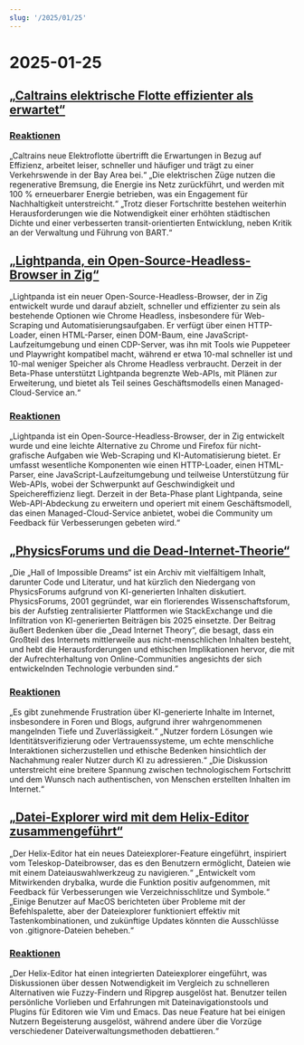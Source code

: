 ```yaml
---
slug: '/2025/01/25'
---
```


# 2025-01-25

## [„Caltrains elektrische Flotte effizienter als erwartet“](https://www.caltrain.com/news/caltrains-electric-fleet-more-efficient-expected)

### [Reaktionen](https://news.ycombinator.com/item?id=42818692)

„Caltrains neue Elektroflotte übertrifft die Erwartungen in Bezug auf Effizienz, arbeitet leiser, schneller und häufiger und trägt zu einer Verkehrswende in der Bay Area bei.“ „Die elektrischen Züge nutzen die regenerative Bremsung, die Energie ins Netz zurückführt, und werden mit 100 % erneuerbarer Energie betrieben, was ein Engagement für Nachhaltigkeit unterstreicht.“ „Trotz dieser Fortschritte bestehen weiterhin Herausforderungen wie die Notwendigkeit einer erhöhten städtischen Dichte und einer verbesserten transit-orientierten Entwicklung, neben Kritik an der Verwaltung und Führung von BART.“

## [„Lightpanda, ein Open-Source-Headless-Browser in Zig“](https://github.com/lightpanda-io/browser)

„Lightpanda ist ein neuer Open-Source-Headless-Browser, der in Zig entwickelt wurde und darauf abzielt, schneller und effizienter zu sein als bestehende Optionen wie Chrome Headless, insbesondere für Web-Scraping und Automatisierungsaufgaben. Er verfügt über einen HTTP-Loader, einen HTML-Parser, einen DOM-Baum, eine JavaScript-Laufzeitumgebung und einen CDP-Server, was ihn mit Tools wie Puppeteer und Playwright kompatibel macht, während er etwa 10-mal schneller ist und 10-mal weniger Speicher als Chrome Headless verbraucht. Derzeit in der Beta-Phase unterstützt Lightpanda begrenzte Web-APIs, mit Plänen zur Erweiterung, und bietet als Teil seines Geschäftsmodells einen Managed-Cloud-Service an.“

### [Reaktionen](https://news.ycombinator.com/item?id=42817439)

„Lightpanda ist ein Open-Source-Headless-Browser, der in Zig entwickelt wurde und eine leichte Alternative zu Chrome und Firefox für nicht-grafische Aufgaben wie Web-Scraping und KI-Automatisierung bietet. Er umfasst wesentliche Komponenten wie einen HTTP-Loader, einen HTML-Parser, eine JavaScript-Laufzeitumgebung und teilweise Unterstützung für Web-APIs, wobei der Schwerpunkt auf Geschwindigkeit und Speichereffizienz liegt. Derzeit in der Beta-Phase plant Lightpanda, seine Web-API-Abdeckung zu erweitern und operiert mit einem Geschäftsmodell, das einen Managed-Cloud-Service anbietet, wobei die Community um Feedback für Verbesserungen gebeten wird.“

## [„PhysicsForums und die Dead-Internet-Theorie“](https://hallofdreams.org/posts/physicsforums/)

„Die „Hall of Impossible Dreams“ ist ein Archiv mit vielfältigem Inhalt, darunter Code und Literatur, und hat kürzlich den Niedergang von PhysicsForums aufgrund von KI-generierten Inhalten diskutiert. PhysicsForums, 2001 gegründet, war ein florierendes Wissenschaftsforum, bis der Aufstieg zentralisierter Plattformen wie StackExchange und die Infiltration von KI-generierten Beiträgen bis 2025 einsetzte. Der Beitrag äußert Bedenken über die „Dead Internet Theory“, die besagt, dass ein Großteil des Internets mittlerweile aus nicht-menschlichen Inhalten besteht, und hebt die Herausforderungen und ethischen Implikationen hervor, die mit der Aufrechterhaltung von Online-Communities angesichts der sich entwickelnden Technologie verbunden sind.“

### [Reaktionen](https://news.ycombinator.com/item?id=42816284)

„Es gibt zunehmende Frustration über KI-generierte Inhalte im Internet, insbesondere in Foren und Blogs, aufgrund ihrer wahrgenommenen mangelnden Tiefe und Zuverlässigkeit.“ „Nutzer fordern Lösungen wie Identitätsverifizierung oder Vertrauenssysteme, um echte menschliche Interaktionen sicherzustellen und ethische Bedenken hinsichtlich der Nachahmung realer Nutzer durch KI zu adressieren.“ „Die Diskussion unterstreicht eine breitere Spannung zwischen technologischem Fortschritt und dem Wunsch nach authentischen, von Menschen erstellten Inhalten im Internet.“

## [„Datei-Explorer wird mit dem Helix-Editor zusammengeführt“](https://github.com/helix-editor/helix/pull/11285)

„Der Helix-Editor hat ein neues Dateiexplorer-Feature eingeführt, inspiriert vom Teleskop-Dateibrowser, das es den Benutzern ermöglicht, Dateien wie mit einem Dateiauswahlwerkzeug zu navigieren.“ „Entwickelt vom Mitwirkenden drybalka, wurde die Funktion positiv aufgenommen, mit Feedback für Verbesserungen wie Verzeichnisschlitze und Symbole.“ „Einige Benutzer auf MacOS berichteten über Probleme mit der Befehlspalette, aber der Dateiexplorer funktioniert effektiv mit Tastenkombinationen, und zukünftige Updates könnten die Ausschlüsse von .gitignore-Dateien beheben.“

### [Reaktionen](https://news.ycombinator.com/item?id=42818278)

„Der Helix-Editor hat einen integrierten Dateiexplorer eingeführt, was Diskussionen über dessen Notwendigkeit im Vergleich zu schnelleren Alternativen wie Fuzzy-Findern und Ripgrep ausgelöst hat. Benutzer teilen persönliche Vorlieben und Erfahrungen mit Dateinavigationstools und Plugins für Editoren wie Vim und Emacs. Das neue Feature hat bei einigen Nutzern Begeisterung ausgelöst, während andere über die Vorzüge verschiedener Dateiverwaltungsmethoden debattieren.“

<head>
  <meta property="og:title" content="„Caltrains elektrische Flotte effizienter als erwartet“" />
  <meta property="og:type" content="website" />
  <meta property="og:image" content="https://og.cho.sh/api/og/?title=%E2%80%9ECaltrains%20elektrische%20Flotte%20effizienter%20als%20erwartet%E2%80%9C&subheading=Samstag%2C%2025.%20Januar%202025%3A%20Hacker%20News%20Zusammenfassung" />
</head>
